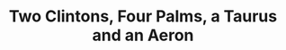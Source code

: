 ---
inv_num: 2015-060
add_credit:
url: 2015-060-two-clintons-four-palms-a-taurus-and-an-aeron
title: Two Clintons, Four Palms, a Taurus and an Aeron
year: '2015'
display_year: '2015'
medium: Pencil on paper (produced with Mutoh XP-300 Series printer)
dims: 72 x 192 inches
pitch:
ps:
live_url:
youtube:
related_code:
subheading:
download:
commission:
layout: things-i-made
---